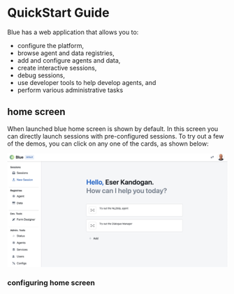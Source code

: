 # QuickStart Guide

Blue has a web application that allows you to:
* configure the platform,
* browse agent and data registries,
* add and configure agents and data,
* create interactive sessions,
* debug sessions,
* use developer tools to help develop agents, and
* perform various administrative tasks

## home screen

When launched blue home screen is shown by default. In this screen you can directly launch sessions with pre-configured sessions.
To try out a few of the demos, you can click on any one of the cards, as shown below:

![home_screen](docs/images/home_screen.png)

### configuring home screen
